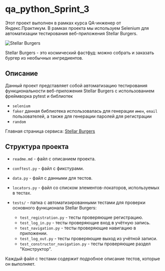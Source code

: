 # qa_python_Sprint_3

Этот проект выполнен в рамках курса QA-инженер от Яндекс.Практикум. В рамках проекта мы используем Selenium для автоматизации тестирования веб-приложения Stellar Burgers.


![Stellar Burgers](https://stellarburgers.nomoreparties.site/static/media/logo.73589b01.svg)

Stellar Burgers - это космический фастфуд: можно собрать и заказать бургер из необычных ингредиентов.

## Описание

Данный проект представляет собой автоматизацию тестирования функциональности веб-приложения Stellar Burgers с использованием фреймворка pytest и библиотек
- `selenium`
- `faker` данная библиотека использовалась для генерации `имен`, `email` пользователей, а также для генерации паролей для регистрации
- `random` 

Главная страница сервиса: [Stellar Burgers](https://stellarburgers.nomoreparties.site/)

## Структура проекта

- `readme.md` - файл с описанием проекта.
- `conftest.py` - файл с фикстурами.
- `data.py` - файл с данными для тестов.
- `locators.py` - файл со списком элементов-локаторов, используемых в тестах.
- `tests/` - папка с автоматизированными тестами для проверки основного функционала Stellar Burgers:

  - `test_registration.py` - тесты проверяющие регистрацию.
  - `test_log_in.py` - тесты проверяющие вход в учётную запись.
  - `test_navigation.py` - тесты проверяющие навигацию в приложении.
  - `test_log_out.py` - тесты проверяющие выход из учётной записи.
  - `test_constructor_navigation.py` - тесты проверяющие раздел "Конструктор".

Каждый файл с тестами содержит подробное описание тестов, которые он выполняет.

